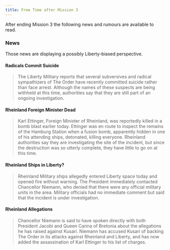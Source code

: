 ```yaml
---
title: Free Time after Mission 3
---
```


After ending Mission 3 the following news and rumours are available to read.

### News
Those news are displaying a possibly Liberty-biased perspective.

#### Radicals Commit Suicide
> The Liberty Military reports that several subversives and radical sympathizers of The Order have recently committed suicide rather than face arrest. Although the names of these suspects are being withheld at this time, authorities say that they are still part of an ongoing investigation.

#### Rheinland Foreign Minister Dead
> Karl Ettinger, Foreign Minister of Rheinland, was reportedly killed in a bomb blast earlier today. Ettinger was en route to inspect the remains of the Hamburg Station when a fusion bomb, apparently hidden in one of his attending ships, detonated, killing everyone. Rheinland authorities say they are investigating the site of the incident, but since the destruction was so utterly complete, they have little to go on at this time.

#### Rheinland Ships in Liberty?
> Rheinland Military ships allegedly entered Liberty space today and opened fire without warning. The President immediately contacted Chancellor Niemann, who denied that there were any official military units in the area. Military officials had no immediate comment but said that the incident is under investigation.

#### Rheinland Allegations
> Chancellor Niemann is said to have spoken directly with both President Jacobi and Queen Carina of Bretonia about the allegations he has raised against Kusari. Niemann has accused Kusari of backing The Order in its attacks against Rheinland and Liberty, and has now added the assassination of Karl Ettinger to his list of charges.
